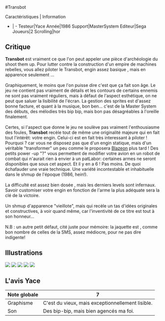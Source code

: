 #Transbot

Caractéristiques | Information
- | -
Testeur|Yace
Année|1986
Support|MasterSystem
Editeur|Sega
Joueurs|2
Scrolling|hor

## Critique
<b>Transbot</b> est vraiment ce que l'on peut appeler une pièce d'archéologie du shoot them up. Pour lutter contre la construction d'un empire de machines rebelles, vous allez piloter le Transbot, engin assez basique , mais en apparence seulement ...<br/><br/>Graphiquement, le moins que l'on puisse dire c'est que ça fait son âge. Le jeu ne contient pas vraiment de détails et les contours de certains ennemis ne sont pas vraiment réguliers, mais à défaut de l'aspect esthétique, on ne peut que saluer la lisibilité de l'écran. La gestion des sprites est d'assez bonne facture, et quant à la musique, bon ben... c'est de la Master System des débuts, des mélodies très bip bip, mais bon pas désagréables à l'oreille finalement.<br/><br/>Certes, si l'aspect que donne le jeu ne soulève pas vraiment l'enthousiasme des foules, <b>Transbot</b> recèle tout de même une originalité majeure qui en fait tout l'intérêt: votre engin. Celui-ci est en fait très interessant à piloter ! Pourquoi ? car vous ne disposez pas que d'un engin statique, mais d'un véritable "transformer" un peu comme le proposera <a href="index.php?page=fiche&id=53">Blazeon</a> plus tard ! Des petits power -up "?" vous permettent de modifier votre avion en un robot de combat qui n'aurait rien à envier à un patLabor: certaines armes ne seront disponibles que sous cet aspect. Et il y en a 6 ! Pas moins. De quoi échafauder une vraie technique. Une variété incontestable et inhabituelle dans le shmup de l'époque (1986, hein!).<br/><br/>La difficulté est assez bien dosée , mais les derniers levels sont infernaux. Savoir customiser votre engin en fonction de l'arme la plus adéquate sera la clé de la victoire.<br/><br/>Un shmup d'apparence "vieillote", mais qui recèle un tas d'idées originales et constructives, à voir quand même, car l'inventivité de ce titre est tout à son honneur...<br/><br/>N.B : un autre petit défaut, cité juste pour mémoire: la jaquette est , comme bon nombre de celles de la SMS, assez médiocre, pour ne pas dire indigente!

## Illustrations
![](http://www.shmup.com/images/thumbs/img_fiche_1_839.GIF)
![](http://www.shmup.com/images/thumbs/img_fiche_2_839.GIF)
![](http://www.shmup.com/images/thumbs/img_fiche_3_839.GIF)
![](http://www.shmup.com/images/thumbs/img_fiche_4_839.GIF)
![](http://www.shmup.com/images/thumbs/img_fiche_5_839.GIF)

## L'avis Yace
Note globale|7
-|-
Graphisme|C'est du vieux, mais exceptionnellement lisible.
Son|Des bip-bip, mais bien agencés ma foi.
